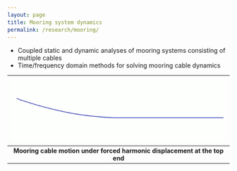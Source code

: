 ```yaml
---
layout: page
title: Mooring system dynamics
permalink: /research/mooring/
---
```


- Coupled static and dynamic analyses of mooring systems consisting of multiple cables
- Time/frequency domain methods for solving mooring cable dynamics

| <img width="600" src="/resources/cable.gif"> |
|:---:|
| **Mooring cable motion under forced harmonic displacement at the top end** |
